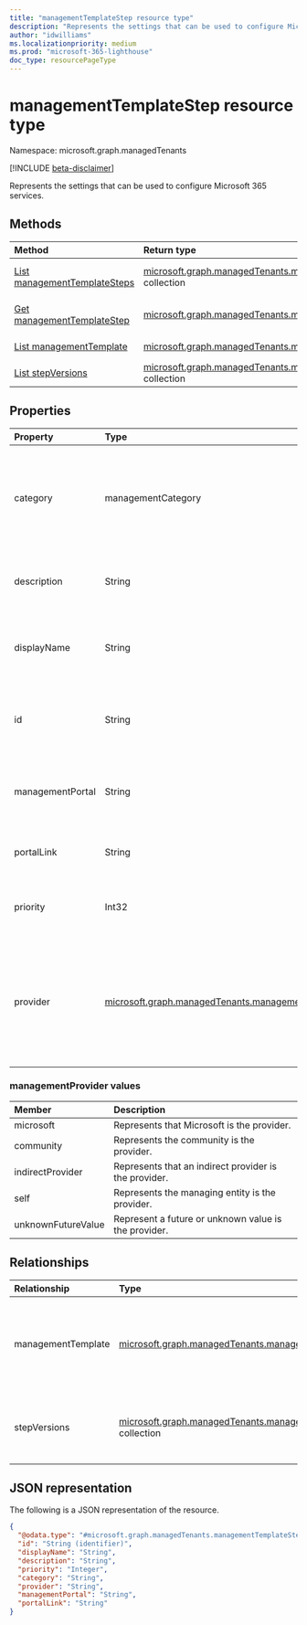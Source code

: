 ```yaml
---
title: "managementTemplateStep resource type"
description: "Represents the settings that can be used to configure Microsoft 365 services."
author: "idwilliams"
ms.localizationpriority: medium
ms.prod: "microsoft-365-lighthouse"
doc_type: resourcePageType
---
```


# managementTemplateStep resource type

Namespace: microsoft.graph.managedTenants

[!INCLUDE [beta-disclaimer](../../includes/beta-disclaimer.md)]

Represents the settings that can be used to configure Microsoft 365 services.

## Methods
|Method|Return type|Description|
|:---|:---|:---|
|[List managementTemplateSteps](../api/managedtenants-managedtenant-list-managementtemplatesteps.md)|[microsoft.graph.managedTenants.managementTemplateStep](../resources/managedtenants-managementtemplatestep.md) collection|Get a list of the [microsoft.graph.managedTenants.managementTemplateStep](../resources/managedtenants-managementtemplatestep.md) objects and their properties.|
|[Get managementTemplateStep](../api/managedtenants-managementtemplatestep-get.md)|[microsoft.graph.managedTenants.managementTemplateStep](../resources/managedtenants-managementtemplatestep.md)|Read the properties and relationships of a [microsoft.graph.managedTenants.managementTemplateStep](../resources/managedtenants-managementtemplatestep.md) object.|
|[List managementTemplate](../api/managedtenants-managementtemplatestep-list-managementtemplate.md)|[microsoft.graph.managedTenants.managementTemplate](../resources/managedtenants-managementtemplate.md) collection|Get the **managementTemplate** resources associated with the **managementTemplateStep**.|
|[List stepVersions](../api/managedtenants-managementtemplatestep-list-stepversions.md)|[microsoft.graph.managedTenants.managementTemplateStepVersion](../resources/managedtenants-managementtemplatestepversion.md) collection|Get the **managementTemplateStepVersion** resources associated with the **managementTemplateStep**.|

## Properties
|Property|Type|Description|
|:---|:---|:---|
|category|managementCategory|The category for the management template. The possible values are: `custom`, `devices`, `identity`, `data`, `unknownFutureValue`. Required. Read-only.|
|description|String|The description for the management template step. Optional. Read-only.|
|displayName|String|The display name for the management template step. Optional. Read-only.|
|id|String|The unique identifier for the management template step. Required. Read-only.|
|managementPortal|String|The display name for the management portal where further actions can be taken. Required.|
|portalLink|String|The link for the management where further actions can be taken. Required.|
|priority|Int32|The position in the sequence where the management template should be applied. Required.|
|provider|[microsoft.graph.managedTenants.managementProvider](#managementprovider-values)|The provider for the management template step. The possible values are: `microsoft`, `community`, `indirectProvider`, `self`, `unknownFutureValue`. Required. Read-only.|

### managementProvider values

|Member|Description|
|:---|:---|
|microsoft|Represents that Microsoft is the provider.|
|community|Represents the community is the provider.|
|indirectProvider|Represents that an indirect provider is the provider.|
|self|Represents the managing entity is the provider.|
|unknownFutureValue|Represent a future or unknown value is the provider.|

## Relationships
|Relationship|Type|Description|
|:---|:---|:---|
|managementTemplate|[microsoft.graph.managedTenants.managementTemplate](../resources/managedtenants-managementtemplate.md)|The management template associated with the management template step.|
|stepVersions|[microsoft.graph.managedTenants.managementTemplateStepVersion](../resources/managedtenants-managementtemplatestepversion.md) collection|The collection of management template step versions.|

## JSON representation
The following is a JSON representation of the resource.
<!-- {
  "blockType": "resource",
  "keyProperty": "id",
  "@odata.type": "microsoft.graph.managedTenants.managementTemplateStep",
  "baseType": "microsoft.graph.entity",
  "openType": false
}
-->
``` json
{
  "@odata.type": "#microsoft.graph.managedTenants.managementTemplateStep",
  "id": "String (identifier)",
  "displayName": "String",
  "description": "String",
  "priority": "Integer",
  "category": "String",
  "provider": "String",
  "managementPortal": "String",
  "portalLink": "String"
}
```

